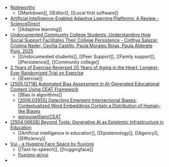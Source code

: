 - [Noteworthy](https://noteworthy.ink/?ref=localfirstnews.com)
	- [[Markdown]], [[Editor]], [[Local first software]]
- [Artificial Intelligence-Enabled Adaptive Learning Platforms: A Review - ScienceDirect](https://www.sciencedirect.com/science/article/pii/S2666920X25000694?dgcid=raven_sd_aip_email)
	- [[Adaptive learning]]
- [Undocumented Community College Students: Understanding How Social Support Facilitates Their College Persistence - Cinthya Salazar, Cristina Nader, Cecilia Castillo, Paula Morales Rojas, Paula Alderete Puig, 2025](https://journals.sagepub.com/doi/abs/10.1177/00915521251340067)
	- [[Undocumented students]], [[Peer Support]], [[Family support]], [[Persistence]], [[Community college]]
- [2 Years of Exercise Reversed 20 Years of Aging in the Heart: Longest-Ever Randomized Trial on Exercise](https://www.goodnewsnetwork.org/2-years-of-exercise-reversed-20-years-of-aging-in-the-heart-longest-ever-randomized-trial-on-exercise-showed/)
	- [[Exercise]]
- [[2505.12718] Automated Bias Assessment in AI-Generated Educational Content Using CEAT Framework](https://arxiv.org/abs/2505.12718)
	- [[Bias in algorithms]]
	- [[2006.03955] Detecting Emergent Intersectional Biases: Contextualized Word Embeddings Contain a Distribution of Human-like Biases](https://arxiv.org/abs/2006.03955)
	- [weiguowilliam/CEAT](https://github.com/weiguowilliam/CEAT)
- [[2504.06928] Beyond Tools: Generative AI as Epistemic Infrastructure in Education](https://arxiv.org/abs/2504.06928)
	- [[Artificial intelligence in education]], [[Epistemology]], [[Agency]], [[Efficiency]]
- [Vui - a Hugging Face Space by fluxions](https://huggingface.co/spaces/fluxions/vui-space)
	- [[Text-to-speech]], [[huggingface]]
	- [fluxions-ai/vui](https://github.com/fluxions-ai/vui)
-